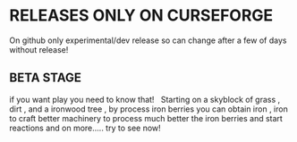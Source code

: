 # RELEASES ONLY ON CURSEFORGE 
On github only experimental/dev release so can change after a few of days without release!

## BETA STAGE 
if you want play you need to know that!
 
Starting on a skyblock of grass , dirt , and a ironwood tree , by process iron berries you can obtain iron , iron to craft better machinery to process much better the iron berries and start reactions and on more..... try to see now!
 
